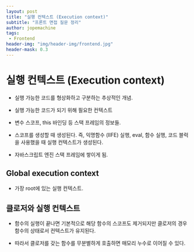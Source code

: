 ```yaml
---
layout: post
title: "실행 컨텍스트 (Execution context)"
subtitle: "프론트 면접 질문 정리"
author: jopemachine
tags: 
 - Frontend
header-img: "img/header-img/frontend.jpg"
header-mask: 0.3
---
```


# 실행 컨텍스트 (Execution context)

- 실행 가능한 코드를 형상화하고 구분하는 추상적인 개념.

- 실행 가능한 코드가 되기 위해 필요한 컨텍스트

- 변수 스코프, this 바인딩 등 스택 프레임의 정보들.

- 스코프를 생성할 때 생성된다. 즉, 익명함수 (IIFE) 실행, eval, 함수 실행, 코드 블럭을 사용했을 때 실행 컨텍스트가 생성된다.

- 자바스크립트 엔진 스택 프레임에 쌓이게 됨.

## Global execution context

- 가장 root에 있는 실행 컨텍스트.

## 클로저와 실행 컨텍스트

- 함수의 실행이 끝나면 기본적으로 해당 함수의 스코프도 제거되지만 클로저의 경우 함수의 상태로서 컨텍스트가 유지된다.

- 따라서 클로저를 갖는 함수를 무분별하게 호출하면 매모리 누수로 이어질 수 있다.




